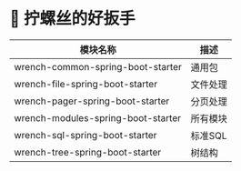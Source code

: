 # 🔧 拧螺丝的好扳手

| 模块名称 | 描述 |
| ------  | ---- |
| wrench-common-spring-boot-starter | 通用包 |
| wrench-file-spring-boot-starter | 文件处理 |
| wrench-pager-spring-boot-starter | 分页处理 |
| wrench-modules-spring-boot-starter | 所有模块 |
| wrench-sql-spring-boot-starter | 标准SQL |
| wrench-tree-spring-boot-starter | 树结构 |
